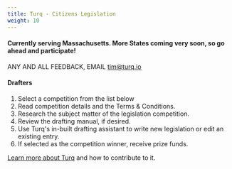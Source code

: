 ```yaml
---
title: Turq - Citizens Legislation
weight: 10
---
```

  
#### Currently serving Massachusetts. More States coming very soon, so go ahead and participate!
  
  ANY AND ALL FEEDBACK, EMAIL [tim@turq.io](mailto:tim@turq.io)

#### Drafters

1. Select a competition from the list below
2. Read competition details and the Terms & Conditions.
3. Research the subject matter of the legislation competition.
4. Review the drafting manual, if desired.
5. Use Turq's in-built drafting assistant to write new legislation or edit an existing entry.
6. If selected as the competition winner, receive prize funds.

[Learn more about Turq](/about) and how to contribute to it.
